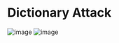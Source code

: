 <h1>Dictionary Attack</h1>

![image](https://github.com/user-attachments/assets/d5e4b65f-73a4-4911-9cba-e3bc961a3d94)
![image](https://github.com/user-attachments/assets/042f4ee6-9cb8-42c4-83b0-2ed768efeb45)
